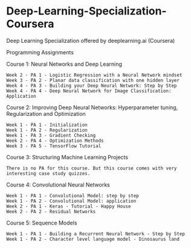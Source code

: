 # Deep-Learning-Specialization-Coursera
Deep Learning Specialization offered by deeplearning.ai (Coursera)

Programming Assignments

Course 1: Neural Networks and Deep Learning

    Week 2 - PA 1 - Logistic Regression with a Neural Network mindset
    Week 3 - PA 2 - Planar data classification with one hidden layer
    Week 4 - PA 3 - Building your Deep Neural Network: Step by Step
    Week 4 - PA 4 - Deep Neural Network for Image Classification: Application

Course 2: Improving Deep Neural Networks: Hyperparameter tuning, Regularization and Optimization

    Week 1 - PA 1 - Initialization
    Week 1 - PA 2 - Regularization
    Week 1 - PA 3 - Gradient Checking
    Week 2 - PA 4 - Optimization Methods
    Week 3 - PA 5 - TensorFlow Tutorial

Course 3: Structuring Machine Learning Projects

    There is no PA for this course. But this course comes with very interesting case study quizzes.

Course 4: Convolutional Neural Networks

    Week 1 - PA 1 - Convolutional Model: step by step
    Week 1 - PA 2 - Convolutional Model: application
    Week 2 - PA 1 - Keras - Tutorial - Happy House
    Week 2 - PA 2 - Residual Networks

Course 5: Sequence Models

    Week 1 - PA 1 - Building a Recurrent Neural Network - Step by Step
    Week 1 - PA 2 - Character level language model - Dinosaurus land
